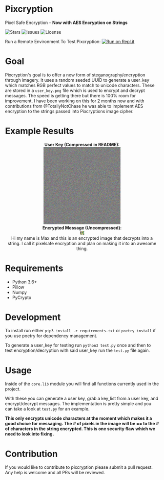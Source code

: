 # Pixcryption
Pixel Safe Encryption - **Now with AES Encryption on Strings**

![Stars](https://img.shields.io/github/stars/M4cs/pixcryption) ![Issues](https://img.shields.io/github/issues/M4cs/pixcryption) ![License](https://img.shields.io/github/license/M4cs/pixcryption)

Run a Remote Environment To Test Pixcryption: [![Run on Repl.it](https://repl.it/badge/github/M4cs/pixcryption)](https://repl.it/github/M4cs/pixcryption)

# Goal

Pixcryption's goal is to offer a new form of steganography/encryption through imagery. It uses a random seeded UUID to generate a user_key which matches RGB perfect values to match to unicode characters. These are stored in a `user_key.png` file which is used to encrypt and decrypt messages. The speed is getting there but there is 100% room for improvement. I have been working on this for 2 months now and with contributions from @TotallyNotChase he was able to implement AES encryption to the strings passed into Pixcryptions image cipher.

# Example Results

<p align="center">
  <a align="center"><b>User Key (Compressed in README):</b></a></br>
  <a align="center"><img src="https://github.com/M4cs/pixcryption/blob/master/examples/userkey.png?raw=true" width="50%"></a></br>
  <a align="center"><b>Encrypted Message (Uncompressed):</b></a></br>
  <a align="center"><img src="https://github.com/M4cs/pixcryption/blob/master/examples/example_enc_msg.png?raw=true"></a></br>
  <a align="center">Hi my name is Max and this is an encrypted image that decrypts into a string. I call it pixelsafe encryption and plan on making it into an awesome thing.</a>
</p>

# Requirements

- Python 3.6+
- Pillow
- Numpy
- PyCrypto

# Development

To install run either `pip3 install -r requirements.txt` or `poetry install` if you use poetry for dependency management.

To generate a user_key for testing run `python3 test.py` once and then to test encryption/decryption with said user_key run the `test.py` file again.

# Usage

Inside of the `core.lib` module you will find all functions currently used in the project.

With these you can generate a user key, grab a key_list from a user key, and encrypt/decrypt messages. The implementation is pretty simple and you can take a look at `test.py` for an example.

**This only encrypts unicode characters at the moment which makes it a good choice for messaging. The # of pixels in the image will be == to the # of characters in the string encrypted. This is one security flaw which we need to look into fixing.**

# Contribution

If you would like to contribute to pixcryption please submit a pull request. Any help is welcome and all PRs will be reviewed.
